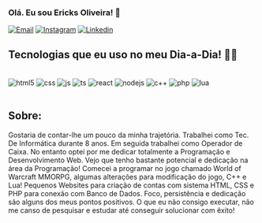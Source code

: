 ### Olá. Eu sou Ericks Oliveira! 👋

[![Email](https://img.shields.io/badge/Gmail-D14836?style=for-the-badge&logo=gmail&logoColor=white)](mailto:ericksoliveira258@gmail.com)
[![Instagram](https://img.shields.io/badge/Instagram-E4405F?style=for-the-badge&logo=instagram&logoColor=white)](https://www.instagram.com/_ericksoliveira/)
[![Linkedin](https://img.shields.io/badge/LinkedIn-0077B5?style=for-the-badge&logo=linkedin&logoColor=white)](https://www.linkedin.com/in/ericksoliveira/)

## Tecnologias que eu uso no meu Dia-a-Dia! 👨‍💻

<div style="display: inline_block"><br/>
  <img align="center" alt="html5" src="https://img.shields.io/badge/HTML5-E34F26?style=for-the-badge&logo=html5&logoColor=white" />
  <img align="center" alt="css" src="https://img.shields.io/badge/CSS3-1572B6?style=for-the-badge&logo=css3&logoColor=white" />
  <img align="center" alt="js" src="https://img.shields.io/badge/JavaScript-F7DF1E?style=for-the-badge&logo=javascript&logoColor=black" />
  <img align="center" alt="ts" src="https://img.shields.io/badge/TypeScript-007ACC?style=for-the-badge&logo=typescript&logoColor=white" />
  <img align="center" alt="react" src="https://img.shields.io/badge/React-20232A?style=for-the-badge&logo=react&logoColor=61DAFB" />
  <img align="center" alt="nodejs" src="https://img.shields.io/badge/Node.js-43853D?style=for-the-badge&logo=node.js&logoColor=white" />
  <img align="center" alt="c++" src="https://img.shields.io/badge/C%2B%2B-00599C?style=for-the-badge&logo=c%2B%2B&logoColor=white" />
  <img align="center" alt="php" src="https://img.shields.io/badge/PHP-777BB4?style=for-the-badge&logo=php&logoColor=white" />
  <img align="center" alt="lua" src="https://img.shields.io/badge/Lua-2C2D72?style=for-the-badge&logo=lua&logoColor=white" />
</div><br/>

## Sobre:
Gostaria de contar-lhe um pouco da minha trajetória.
Trabalhei como Tec. De Informática durante 8 anos. Em seguida trabalhei como Operador de Caixa. No entanto optei por me dedicar totalmente a Programação e Desenvolvimento Web. Vejo que tenho bastante potencial e dedicação na área da Programação!
Comecei a programar no jogo chamado World of Warcraft MMORPG, algumas alterações para modificação do jogo, C++ e Lua!
Pequenos Websites para criação de contas com sistema HTML, CSS e PHP para conexão com Banco de Dados.
Foco, persistência e dedicação são alguns dos meus pontos positivos. O que eu não consigo executar, não me canso de pesquisar e estudar até conseguir solucionar com êxito!
